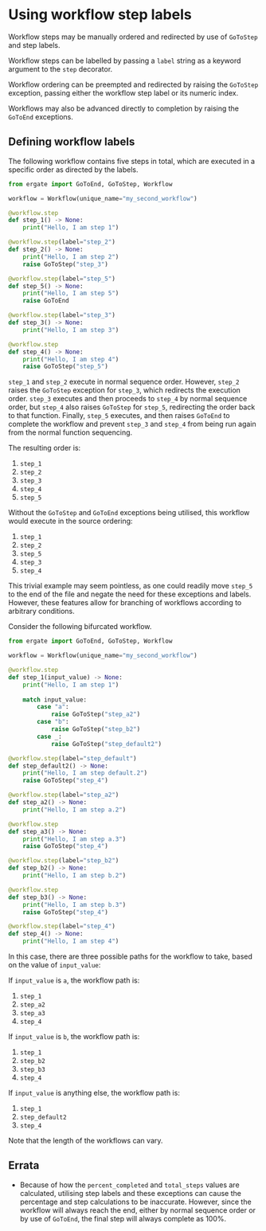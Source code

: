 # Using workflow step labels

Workflow steps may be manually ordered and redirected by use of `GoToStep` and step labels.

Workflow steps can be labelled by passing a `label` string as a keyword argument to the `step` decorator.

Workflow ordering can be preempted and redirected by raising the `GoToStep` exception, passing either the workflow step label or its numeric index.

Workflows may also be advanced directly to completion by raising the `GoToEnd` exceptions.


## Defining workflow labels

The following workflow contains five steps in total, which are executed in a specific order as directed by the labels.

```py title="my_labelled_workflow.py"
from ergate import GoToEnd, GoToStep, Workflow

workflow = Workflow(unique_name="my_second_workflow")

@workflow.step
def step_1() -> None:
    print("Hello, I am step 1")

@workflow.step(label="step_2")
def step_2() -> None:
    print("Hello, I am step 2")
    raise GoToStep("step_3")

@workflow.step(label="step_5")
def step_5() -> None:
    print("Hello, I am step 5")
    raise GoToEnd

@workflow.step(label="step_3")
def step_3() -> None:
    print("Hello, I am step 3")

@workflow.step
def step_4() -> None:
    print("Hello, I am step 4")
    raise GoToStep("step_5")
```

`step_1` and `step_2` execute in normal sequence order.  However, `step_2` raises the `GoToStep` exception for `step_3`,
which redirects the execution order.  `step_3` executes and then proceeds to `step_4` by normal sequence order, but 
`step_4` also raises `GoToStep` for `step_5`, redirecting the order back to that function.  Finally, `step_5` executes, 
and then raises `GoToEnd` to complete the workflow and prevent `step_3` and `step_4` from being run again from the 
normal function sequencing.

The resulting order is:

1. `step_1`
2. `step_2`
3. `step_3`
4. `step_4`
5. `step_5`

Without the `GoToStep` and `GoToEnd` exceptions being utilised, this workflow would execute in the source ordering:

1. `step_1`
2. `step_2`
3. `step_5`
4. `step_3`
5. `step_4`

This trivial example may seem pointless, as one could readily move `step_5` to the end of the file and negate the need 
for these exceptions and labels.  However, these features allow for branching of workflows according to arbitrary 
conditions.

Consider the following bifurcated workflow.

```py title="my_labelled_workflow.py"
from ergate import GoToEnd, GoToStep, Workflow

workflow = Workflow(unique_name="my_second_workflow")

@workflow.step
def step_1(input_value) -> None:
    print("Hello, I am step 1")
    
    match input_value:
        case "a":
            raise GoToStep("step_a2")
        case "b":
            raise GoToStep("step_b2")
        case _:
            raise GoToStep("step_default2")

@workflow.step(label="step_default")
def step_default2() -> None:
    print("Hello, I am step default.2")
    raise GoToStep("step_4")

@workflow.step(label="step_a2")
def step_a2() -> None:
    print("Hello, I am step a.2")

@workflow.step
def step_a3() -> None:
    print("Hello, I am step a.3")
    raise GoToStep("step_4")

@workflow.step(label="step_b2")
def step_b2() -> None:
    print("Hello, I am step b.2")

@workflow.step
def step_b3() -> None:
    print("Hello, I am step b.3")
    raise GoToStep("step_4")

@workflow.step(label="step_4")
def step_4() -> None:
    print("Hello, I am step 4")
```

In this case, there are three possible paths for the workflow to take, based on the value of `input_value`:

If `input_value` is `a`, the workflow path is:

1. `step_1`
2. `step_a2`
3. `step_a3`
4. `step_4`

If `input_value` is `b`, the workflow path is:

1. `step_1`
2. `step_b2`
3. `step_b3`
4. `step_4`


If `input_value` is anything else, the workflow path is:

1. `step_1`
2. `step_default2`
4. `step_4`

Note that the length of the workflows can vary.

## Errata
* Because of how the `percent_completed` and `total_steps` values are calculated, utilising step labels and these 
exceptions can cause the percentage and step calculations to be inaccurate.  However, since the workflow will always 
reach the end, either by normal sequence order or by use of `GoToEnd`, the final step will always complete as 100%.
